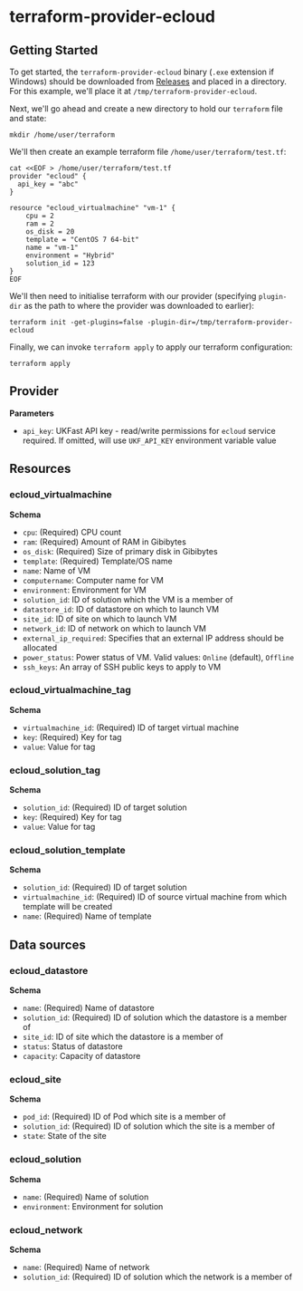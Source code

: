# terraform-provider-ecloud

## Getting Started

To get started, the `terraform-provider-ecloud` binary (`.exe` extension if Windows) should be downloaded from [Releases](https://github.com/ukfast/terraform-provider-ecloud/releases) and placed in a directory. For this example,
we'll place it at `/tmp/terraform-provider-ecloud`.

Next, we'll go ahead and create a new directory to hold our `terraform` file and state:

```console
mkdir /home/user/terraform
```

We'll then create an example terraform file `/home/user/terraform/test.tf`:

```console
cat <<EOF > /home/user/terraform/test.tf
provider "ecloud" {
  api_key = "abc"
}

resource "ecloud_virtualmachine" "vm-1" {
    cpu = 2
    ram = 2
    os_disk = 20
    template = "CentOS 7 64-bit"
    name = "vm-1"
    environment = "Hybrid"
    solution_id = 123
}
EOF
```

We'll then need to initialise terraform with our provider (specifying `plugin-dir` as the path to where the provider was downloaded to earlier):

```console
terraform init -get-plugins=false -plugin-dir=/tmp/terraform-provider-ecloud
```

Finally, we can invoke `terraform apply` to apply our terraform configuration:

```console
terraform apply
```

## Provider

**Parameters**

- `api_key`: UKFast API key - read/write permissions for `ecloud` service required. If omitted, will use `UKF_API_KEY` environment variable value

## Resources

### ecloud_virtualmachine

**Schema**

- `cpu`: (Required) CPU count
- `ram`: (Required) Amount of RAM in Gibibytes
- `os_disk`: (Required) Size of primary disk in Gibibytes
- `template`: (Required) Template/OS name
- `name`: Name of VM
- `computername`: Computer name for VM
- `environment`: Environment for VM
- `solution_id`: ID of solution which the VM is a member of
- `datastore_id`: ID of datastore on which to launch VM
- `site_id`: ID of site on which to launch VM
- `network_id`: ID of network on which to launch VM
- `external_ip_required`: Specifies that an external IP address should be allocated
- `power_status`: Power status of VM. Valid values: `Online` (default), `Offline`
- `ssh_keys`: An array of SSH public keys to apply to VM

### ecloud_virtualmachine_tag

**Schema**

- `virtualmachine_id`: (Required) ID of target virtual machine
- `key`: (Required) Key for tag
- `value`: Value for tag

### ecloud_solution_tag

**Schema**

- `solution_id`: (Required) ID of target solution
- `key`: (Required) Key for tag
- `value`: Value for tag

### ecloud_solution_template

**Schema**

- `solution_id`: (Required) ID of target solution
- `virtualmachine_id`: (Required) ID of source virtual machine from which template will be created
- `name`: (Required) Name of template

## Data sources

### ecloud_datastore

**Schema**

- `name`: (Required) Name of datastore
- `solution_id`: (Required) ID of solution which the datastore is a member of
- `site_id`: ID of site which the datastore is a member of
- `status`: Status of datastore
- `capacity`: Capacity of datastore

### ecloud_site

**Schema**

- `pod_id`: (Required) ID of Pod which site is a member of
- `solution_id`: (Required) ID of solution which the site is a member of
- `state`: State of the site

### ecloud_solution

**Schema**

- `name`: (Required) Name of solution
- `environment`: Environment for solution

### ecloud_network

**Schema**

- `name`: (Required) Name of network
- `solution_id`: (Required) ID of solution which the network is a member of
